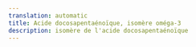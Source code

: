 ```yaml
---
translation: automatic
title: Acide docosapentaénoïque, isomère oméga-3
description: isomère de l'acide docosapentaénoïque
---
```

